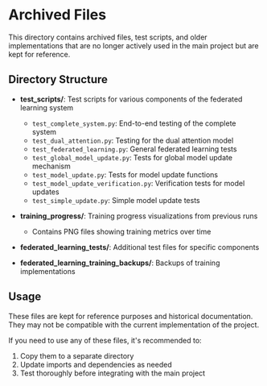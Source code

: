 # Archived Files

This directory contains archived files, test scripts, and older implementations that are no longer actively used in the main project but are kept for reference.

## Directory Structure

- **test_scripts/**: Test scripts for various components of the federated learning system
  - `test_complete_system.py`: End-to-end testing of the complete system
  - `test_dual_attention.py`: Testing for the dual attention model
  - `test_federated_learning.py`: General federated learning tests
  - `test_global_model_update.py`: Tests for global model update mechanism
  - `test_model_update.py`: Tests for model update functions
  - `test_model_update_verification.py`: Verification tests for model updates
  - `test_simple_update.py`: Simple model update tests

- **training_progress/**: Training progress visualizations from previous runs
  - Contains PNG files showing training metrics over time

- **federated_learning_tests/**: Additional test files for specific components
- **federated_learning_training_backups/**: Backups of training implementations

## Usage

These files are kept for reference purposes and historical documentation. They may not be compatible with the current implementation of the project.

If you need to use any of these files, it's recommended to:
1. Copy them to a separate directory
2. Update imports and dependencies as needed
3. Test thoroughly before integrating with the main project 